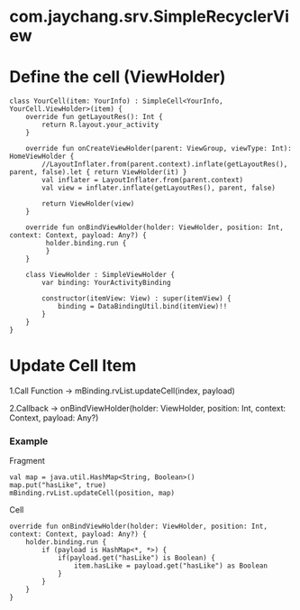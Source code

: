 # com.jaychang.srv.SimpleRecyclerView

# Define the cell (ViewHolder)

```
class YourCell(item: YourInfo) : SimpleCell<YourInfo, YourCell.ViewHolder>(item) {
    override fun getLayoutRes(): Int {
        return R.layout.your_activity
    }
    
    override fun onCreateViewHolder(parent: ViewGroup, viewType: Int): HomeViewHolder {
        //LayoutInflater.from(parent.context).inflate(getLayoutRes(), parent, false).let { return ViewHolder(it) }
        val inflater = LayoutInflater.from(parent.context)
        val view = inflater.inflate(getLayoutRes(), parent, false)
        
        return ViewHolder(view)
    }
    
    override fun onBindViewHolder(holder: ViewHolder, position: Int, context: Context, payload: Any?) {
         holder.binding.run {
         }
    }
    
    class ViewHolder : SimpleViewHolder {
        var binding: YourActivityBinding

        constructor(itemView: View) : super(itemView) {
            binding = DataBindingUtil.bind(itemView)!!
        }
    }
}
```

# Update Cell Item

1.Call Function -> mBinding.rvList.updateCell(index, payload)

2.Callback -> onBindViewHolder(holder: ViewHolder, position: Int, context: Context, payload: Any?)

### Example

Fragment

```
val map = java.util.HashMap<String, Boolean>()
map.put("hasLike", true)
mBinding.rvList.updateCell(position, map)
```

Cell

```
override fun onBindViewHolder(holder: ViewHolder, position: Int, context: Context, payload: Any?) {
    holder.binding.run {
        if (payload is HashMap<*, *>) {
            if(payload.get("hasLike") is Boolean) {
                item.hasLike = payload.get("hasLike") as Boolean
            }
        }
    }
}
```
